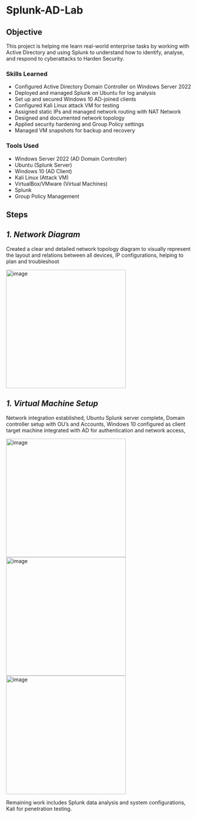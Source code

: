 # Splunk-AD-Lab

## Objective 

This project is helping me learn real-world enterprise tasks by working with Active Directory and using Splunk to understand how to identify, analyse, and respond to cyberattacks to Harden Security.

### Skills Learned

- Configured Active Directory Domain Controller on Windows Server 2022
- Deployed and managed Splunk on Ubuntu for log analysis
- Set up and secured Windows 10 AD-joined clients
- Configured Kali Linux attack VM for testing
- Assigned static IPs and managed network routing with NAT Network
- Designed and documented network topology
- Applied security hardening and Group Policy settings
- Managed VM snapshots for backup and recovery

### Tools Used

- Windows Server 2022 (AD Domain Controller)  
- Ubuntu (Splunk Server)  
- Windows 10 (AD Client)  
- Kali Linux (Attack VM)  
- VirtualBox/VMware (Virtual Machines)  
- Splunk  
- Group Policy Management  

## Steps

## *1. Network Diagram*
Created a clear and detailed network topology diagram to visually represent the layout and relations between all devices, IP configurations, helping to plan and troubleshoot 

<img src="https://github.com/user-attachments/assets/748cc054-3814-4294-a700-1ee9c8b468dc" width="325" height="322" alt="image" />

## *1. Virtual Machine Setup*
Network integration established, Ubuntu Splunk server complete, Domain controller setup with OU’s and Accounts, Windows 10 configured as client target machine integrated with AD for authentication and network access, 

<img width="325" height="322" alt="image" src="https://github.com/user-attachments/assets/a07cdec5-d360-4eb0-a525-d37854e7e5ef" /> 
<img width="325" height="322" alt="image" src="https://github.com/user-attachments/assets/4fb21631-607b-47ed-89bf-95ca5db0e383" />
<img width="325" height="322" alt="image" src="https://github.com/user-attachments/assets/05687813-deda-47bc-b2be-e2481af76ce8" />

Remaining work includes Splunk data analysis and system configurations, Kali for penetration testing.  

